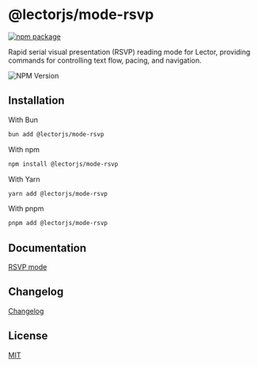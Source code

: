 # @lectorjs/mode-rsvp

[![npm package](https://nodei.co/npm/@lectorjs/mode-rsvp.png?downloads=true&downloadRank=true&stars=true&compact=true)](https://www.npmjs.com/package/@lectorjs/mode-rsvp)

Rapid serial visual presentation (RSVP) reading mode for Lector, providing commands for controlling text flow, pacing, and navigation.

![NPM Version](https://img.shields.io/npm/v/@lectorjs/mode-rsvp?style=flat-square&color=yellow)

## Installation

With Bun

```sh
bun add @lectorjs/mode-rsvp
```

With npm

```sh
npm install @lectorjs/mode-rsvp
```

With Yarn

```sh
yarn add @lectorjs/mode-rsvp
```

With pnpm

```sh
pnpm add @lectorjs/mode-rsvp
```

## Documentation

[RSVP mode](https://lector.pages.dev/docs/modes/rsvp)

## Changelog

[Changelog](CHANGELOG.md)

## License

[MIT](../../LICENSE)
